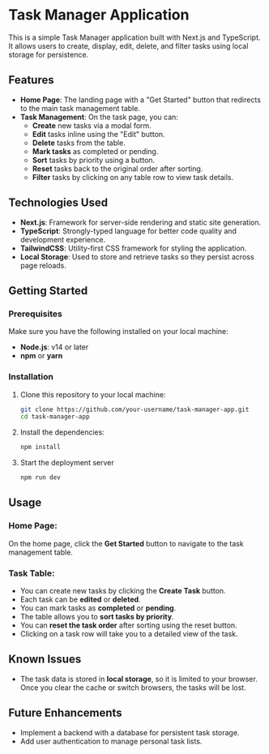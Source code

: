 # Task Manager Application

This is a simple Task Manager application built with Next.js and TypeScript. It allows users to create, display, edit, delete, and filter tasks using local storage for persistence.

## Features

- **Home Page**: The landing page with a "Get Started" button that redirects to the main task management table.
- **Task Management**: On the task page, you can:
  - **Create** new tasks via a modal form.
  - **Edit** tasks inline using the "Edit" button.
  - **Delete** tasks from the table.
  - **Mark tasks** as completed or pending.
  - **Sort** tasks by priority using a button.
  - **Reset** tasks back to the original order after sorting.
  - **Filter** tasks by clicking on any table row to view task details.

## Technologies Used

- **Next.js**: Framework for server-side rendering and static site generation.
- **TypeScript**: Strongly-typed language for better code quality and development experience.
- **TailwindCSS**: Utility-first CSS framework for styling the application.
- **Local Storage**: Used to store and retrieve tasks so they persist across page reloads.

## Getting Started

### Prerequisites

Make sure you have the following installed on your local machine:

- **Node.js**: v14 or later
- **npm** or **yarn**

### Installation

1. Clone this repository to your local machine:

   ```bash
   git clone https://github.com/your-username/task-manager-app.git
   cd task-manager-app

2. Install the dependencies:

    ```bash
    npm install

3. Start the deployment server

   ```bash
   npm run dev

## Usage

### Home Page:
On the home page, click the **Get Started** button to navigate to the task management table.

### Task Table:
- You can create new tasks by clicking the **Create Task** button.
- Each task can be **edited** or **deleted**.
- You can mark tasks as **completed** or **pending**.
- The table allows you to **sort tasks by priority**.
- You can **reset the task order** after sorting using the reset button.
- Clicking on a task row will take you to a detailed view of the task.

## Known Issues

- The task data is stored in **local storage**, so it is limited to your browser. Once you clear the cache or switch browsers, the tasks will be lost.

## Future Enhancements

- Implement a backend with a database for persistent task storage.
- Add user authentication to manage personal task lists.
